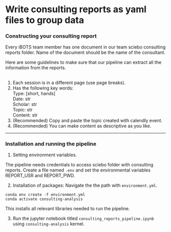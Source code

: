 # Write consulting reports as yaml files to group data

### Constructing your consulting report

Every iBOTS team member has one document in our team sciebo consulting reports folder. Name of the document should be the name of the consultant.

Here are some guidelines to make sure that our pipeline can extract all the information from the reports.

## 
1. Each session is in a different page (use page breaks).
2. Has the following key words: </br>
    Type: [short, hands] </br>
    Date: str </br>
    Scholar: str </br>
    Topic: str </br> 
    Content: str </br>
3. (Recommended) Copy and paste the topic created with calendly event.
4. (Recommended) You can make content as descriptive as you like. 

---

### Installation and running the pipeline

1. Setting environment variables.

The pipeline needs credentials to access sciebo folder with consulting reports. Create a file named `.env` and set the environmental variables REPORT_USR and REPORT_PWD. 

2. Installation of packages: Navigate the the path with `environment.yml`.

``` shell
conda env create -f environment.yml
conda activate consulting-analysis
```

This installs all relevant libraries needed to run the pipeline.

3. Run the jupyter notebook titled `consulting_reports_pipeline.ipynb` using `consulting-analysis` kernel.
